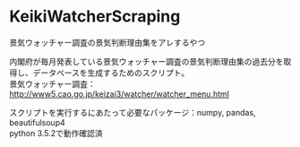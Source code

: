 # KeikiWatcherScraping
景気ウォッチャー調査の景気判断理由集をアレするやつ

内閣府が毎月発表している景気ウォッチャー調査の景気判断理由集の過去分を取得し、データベースを生成するためのスクリプト。  
景気ウォッチャー調査：http://www5.cao.go.jp/keizai3/watcher/watcher_menu.html

スクリプトを実行するにあたって必要なパッケージ：numpy, pandas, beautifulsoup4  
python 3.5.2で動作確認済
